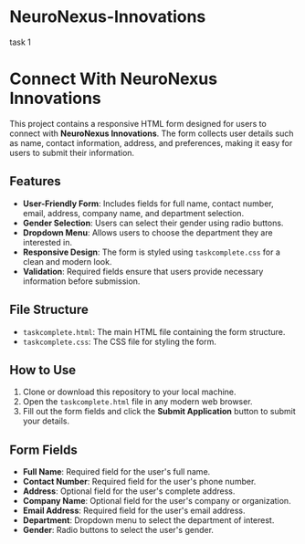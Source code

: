 # NeuroNexus-Innovations
task 1
# Connect With NeuroNexus Innovations

This project contains a responsive HTML form designed for users to connect with **NeuroNexus Innovations**. The form collects user details such as name, contact information, address, and preferences, making it easy for users to submit their information.

## Features

- **User-Friendly Form**: Includes fields for full name, contact number, email, address, company name, and department selection.
- **Gender Selection**: Users can select their gender using radio buttons.
- **Dropdown Menu**: Allows users to choose the department they are interested in.
- **Responsive Design**: The form is styled using `taskcomplete.css` for a clean and modern look.
- **Validation**: Required fields ensure that users provide necessary information before submission.

## File Structure

- `taskcomplete.html`: The main HTML file containing the form structure.
- `taskcomplete.css`: The CSS file for styling the form.

## How to Use

1. Clone or download this repository to your local machine.
2. Open the `taskcomplete.html` file in any modern web browser.
3. Fill out the form fields and click the **Submit Application** button to submit your details.

## Form Fields

- **Full Name**: Required field for the user's full name.
- **Contact Number**: Required field for the user's phone number.
- **Address**: Optional field for the user's complete address.
- **Company Name**: Optional field for the user's company or organization.
- **Email Address**: Required field for the user's email address.
- **Department**: Dropdown menu to select the department of interest.
- **Gender**: Radio buttons to select the user's gender.


